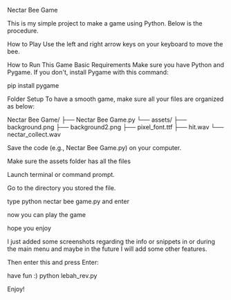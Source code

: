 Nectar Bee Game

This is my simple project to make a game using Python. Below is the procedure.

How to Play
Use the left and right arrow keys on your keyboard to move the bee.

How to Run This Game
Basic Requirements
Make sure you have Python and Pygame. If you don't, install Pygame with this command:

pip install pygame

Folder Setup
To have a smooth game, make sure all your files are organized as below:

Nectar Bee Game/
├── Nectar Bee Game.py
└── assets/
    ├── background.png
    ├── background2.png
    ├── pixel_font.ttf
    ├── hit.wav
    └── nectar_collect.wav

Save the code (e.g., Nectar Bee Game.py) on your computer.

Make sure the assets folder has all the files

Launch terminal or command prompt.

Go to the directory you stored the file.

type python nectar bee game.py and enter

now you can play the game 

hope you enjoy

I just added some screenshots regarding the info or snippets in or during the main menu and maybe in the future I will add some other features.

Then enter this and press Enter:

have fun :)
python lebah_rev.py

Enjoy!
